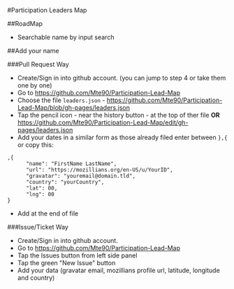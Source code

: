 #Participation Leaders Map

##RoadMap

* Searchable name by input search

##Add your name

###Pull Request Way

* Create/Sign in into github account. (you can jump to step 4 or take them one by one)
* Go to https://github.com/Mte90/Participation-Lead-Map
* Choose the file `leaders.json` - https://github.com/Mte90/Participation-Lead-Map/blob/gh-pages/leaders.json 
* Tap the pencil icon - near the history button - at the top of ther file **OR** https://github.com/Mte90/Participation-Lead-Map/edit/gh-pages/leaders.json 
* Add your dates in a similar form as those already filed enter between `},{` or copy this:  
```            
,{
      "name": "FirstName LastName", 
      "url": "https://mozillians.org/en-US/u/YourID",
      "gravatar": "youremail@domain.tld",
      "country": "yourCountry",
      "lat": 00,
      "lng": 00
}
```
* Add at the end of file

###Issue/Ticket Way

* Create/Sign in into github account. 
* Go to https://github.com/Mte90/Participation-Lead-Map 
* Tap the Issues button from left side panel
* Tap the green "New Issue" button
* Add your data (gravatar email, mozillians profile url, latitude, longitude and country)
